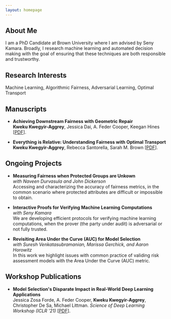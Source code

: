 ```yaml
---
layout: homepage
---
```


## About Me

I am a PhD Candidate at Brown University where I am advised by Seny Kamara. Broadly, I research machine learning and automated decision making with the goal of ensuring that these techniques are both responsible and trustworthy. 

## Research Interests

Machine Learning, Algorithmic Fairness, Adversarial Learning, Optimal Transport

<!--
## News

- **[June. 2022]** Our paper about incremental learning is accepted to CVPR 2020.
- **[Feb. 2020]** We will host the ACM Multimedia Asia 2020 conference in Singapore!
- **[Sept. 2019]** Our paper about few-shot learning is accepted to NeurIPS 2019.
- **[Mar. 2019]** Our paper about few-shot learning is accepted to CVPR 2019.
-->

## Manuscripts

- **Achieving Downstream Fairness with Geometric Repair**
  <br>
  **Kweku Kwegyir-Aggrey**, Jessica Dai, A. Feder Cooper, Keegan Hines [[PDF](https://arxiv.org/abs/2203.07490)].

- **Everything is Relative: Understanding Fairness with Optimal Transport**
  <br>
  **Kweku Kwegyir-Aggrey**, Rebecca Santorella, Sarah M. Brown [[PDF](https://arxiv.org/abs/2102.10349)].


## Ongoing Projects 
- **Measuring Fairness when Protected Groups are Unkown** 
<br> *with Naveen Durvasula and John Dickerson*
<br> Accessing and characterizing the accuracy of fairness metrics, in the common scenario where protected attributes are difficult or impossible to obtain.    
  
  
- **Interactive Proofs for Verifying Machine Learning Computations** 
<br> *with Seny Kamara* 
<br> We are developing efficient protocols for verifying machine learning computations, when the prover (the party under audit) is adversarial or not fully trusted. 
  
- **Revisiting Area Under the Curve (AUC) for Model Selection**
<br> *with Suresh Venkatasubramanian, Marissa Gerchick, and Aaron Horowitz* 
<br>  In this work we highlight issues with common practice of validing risk assessment models with the Area Under the Curve (AUC) metric.  

## Workshop Publications 

- **Model Selection's Disparate Impact in Real-World Deep Learning Applications**
  <br>
  Jessica Zosa Forde, A. Feder Cooper, **Kweku Kwegyir-Aggrey**,  Christopher De Sa, Michael Littman. _Science of Deep Learning Workshop (ICLR '21)_  [[PDF](https://arxiv.org/abs/2104.00606)].
